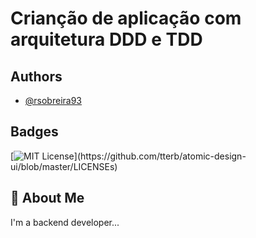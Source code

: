 
# Crianção de aplicação com arquitetura DDD e TDD

## Authors

- [@rsobreira93](https://github.com/rsobreira93)


## Badges
[![MIT License](https://img.shields.io/apm/l/atomic-design-ui.svg?)](https://github.com/tterb/atomic-design-ui/blob/master/LICENSEs)

## 🚀 About Me
I'm a backend developer...



    
